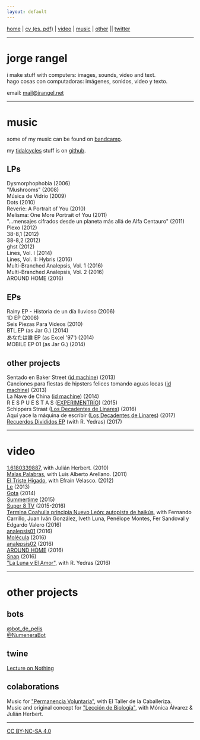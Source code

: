 ```yaml
---
layout: default
---
```


<!--

   ____ ____ ____ ____ ____ ____ ____ ____ ____ ____ ____ ____ ____ ____ ____
  ||w |||w |||w |||. |||j |||r |||a |||n |||g |||e |||l |||. |||n |||e |||t ||
  ||__|||__|||__|||__|||__|||__|||__|||__|||__|||__|||__|||__|||__|||__|||__||
  |/__\|/__\|/__\|/__\|/__\|/__\|/__\|/__\|/__\|/__\|/__\|/__\|/__\|/__\|/__\|

––––––––––––––––––––––––––––––––––––––––––––––––––––––––––––––––––––––––––––––––

CC BY-NA-SA 4.0

––––––––––––––––––––––––––––––––––––––––––––––––––––––––––––––––––––––––––––––––

'In the plagiaristic environment of the Net, where anyone can clone any web
site, the artist's URL is the only guarantor that one is viewing the "original",
most up-to-date and uncompromised version of the work.'
––Greene, R. (2004). Internet art. New York, NY: Thames & Hudson.

-->

[home](index) \|
[cv (es, pdf)](cv.pdf) \|
[video](video) \|
[music](music) \|
[other](other) \|\|
[twitter](https://www.twitter.com/jarxg)

---

# jorge rangel

i make stuff with computers: images, sounds, video and text.  
hago cosas con computadoras: imágenes, sonidos, video y texto.

email: [mail@jrangel.net](mailto:mail@jrangel.net)  

---

# music

some of my music can be found on [bandcamp](http://jarxg.bandcamp.com).

my [tidalcycles](https://tidalcycles.org) stuff is on [github](https://github.com/jarxg/my_tidalcycles_stuff).

## LPs

Dysmorphophobia (2006)  
"Mushrooms" (2008)  
Música de Vidrio (2009)  
Dots (2010)  
Reverie: A Portrait of You (2010)  
Melisma: One More Portrait of You (2011)  
"...mensajes cifrados desde un planeta más allá de Alfa Centauro" (2011)  
Plexo (2012)  
38-8,1 (2012)  
38-8,2 (2012)  
ghst (2012)  
Lines, Vol. I (2014)  
Lines, Vol. II: Hybris (2016)  
Multi-Branched Analepsis, Vol. 1 (2016)  
Multi​-​Branched Analepsis, Vol. 2 (2016)  
AROUND HOME (2016)  

## EPs

Rainy EP - Historia de un día lluvioso (2006)  
1D EP (2008)  
Seis Piezas Para Videos (2010)  
BTL.EP (as Jar G.) (2014)  
あなたは誰 EP (as Excel '97') (2014)  
MOBILE EP 01 (as Jar G.) (2014)  

## other projects

Sentado en Baker Street ([id machine](https://idmachine.bandcamp.com)) (2013)  
Canciones para fiestas de hipsters felices tomando aguas locas ([id machine](https://idmachine.bandcamp.com)) (2013)  
La Nave de China ([id machine](https://idmachine.bandcamp.com)) (2014)  
R E S P U E S T A S ([EXPERIMENTRÍO](https://hectorzarate.bandcamp.com)) (2015)  
Schippers Straat ([Los Decadentes de Linares](https://losdecadentesdelinares.bandcamp.com)) (2016)  
Aquí yace la máquina de escribir ([Los Decadentes de Linares](https://losdecadentesdelinares.bandcamp.com)) (2017)  
[Recuerdos Divididos EP](http://music.jrangel.net/album/recuerdos-divididos-ep) (with R. Yedras) (2017)

---

# video

[1.6180339887](https://vimeo.com/39391488), with Julián Herbert. (2010)  
[Malas Palabras](https://vimeo.com/31437957), with Luis Alberto Arellano. (2011)  
[El Triste Hígado](https://vimeo.com/39122549), with Efraín Velasco. (2012)  
[Le](https://vimeo.com/64741257) (2013)  
[Gota](https://vimeo.com/100379907) (2014)  
[Summertime](https://vimeo.com/116725751) (2015)  
[Super 8 TV](super8tv.html) (2015-2016)  
[Termina Coahuila principia Nuevo León: autopista de haikús](https://www.youtube.com/watch?v=75B9tsA26Ms), with Fernando Carrillo, Juan Iván González, Iveth Luna, Penélope Montes, Fer Sandoval y Edgardo Valero (2016)  
[analepsis01](https://www.youtube.com/watch?v=X90kBpaTwL8) (2016)  
[Molécula](https://www.youtube.com/watch?v=fqxbWxXeGmg) (2016)  
[analepsis02](https://www.youtube.com/watch?v=p-atVd_15lk) (2016)  
[AROUND HOME](https://www.youtube.com/watch?v=Tp26q7GVrm0) (2016)  
[Snap](https://www.youtube.com/watch?v=cbPXq9E9YbU) (2016)  
["La Luna y El Amor"](https://www.youtube.com/watch?v=XAXxDKqQ2fM), with R. Yedras (2016)  

---

# other projects

## bots

[@bot_de_pelis](https://twitter.com/bot_de_pelis)  
[@NumeneraBot](https://twitter.com/NumeneraBot)

## twine

[Lecture on Nothing](twine/nothing.html)

## colaborations

Music for ["Permanencia Voluntaria"](https://vimeo.com/39743397), with El Taller de la Caballeriza.  
Music and original concept for ["Lección de Biología"](https://www.youtube.com/watch?v=5aI3PoWOjoE), with Mónica Álvarez & Julián Herbert.

---

[CC BY-NC-SA 4.0](http://creativecommons.org/licenses/by-nc-sa/4.0/)
